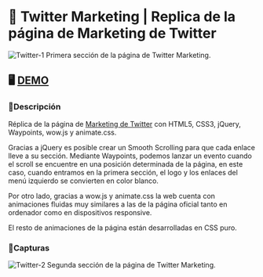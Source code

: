 # 🧠 Twitter Marketing | Replica de la página de Marketing de Twitter

![Twitter-1](https://user-images.githubusercontent.com/61853278/78056535-9b34e100-7385-11ea-90a6-5ab5b8b1b929.jpg)
Primera sección de la página de Twitter Marketing.

## 🖥 [DEMO](https://twittermarketing.netlify.com)

### 📖Descripción 

Réplica de la página de [Marketing de Twitter](https://marketing.twitter.com/na/en/culture-and-conversations#/) con HTML5, CSS3, jQuery, Waypoints, wow.js y animate.css.

Gracias a jQuery es posible crear un Smooth Scrolling para que cada enlace lleve a su sección. Mediante Waypoints, podemos lanzar un evento cuando el scroll se encuentre en una posición determinada de la página, en este caso, cuando entramos en la primera sección, el logo y los enlaces del menú izquierdo se convierten en color blanco.

Por otro lado, gracias a wow.js y animate.css la web cuenta con animaciones fluidas muy similares a las de la página oficial tanto en ordenador como en dispositivos responsive.

El resto de animaciones de la página están desarrolladas en CSS puro.

### 📸Capturas

![Twitter-2](https://user-images.githubusercontent.com/61853278/78056539-9c660e00-7385-11ea-93f6-d8c3f420f90f.jpg)
Segunda sección de la página de Twitter Marketing.
